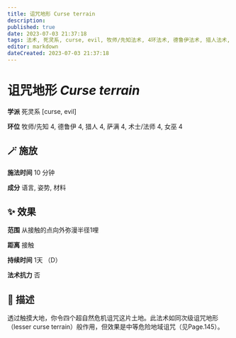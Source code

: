 ```yaml
---
title: 诅咒地形 Curse terrain
description: 
published: true
date: 2023-07-03 21:37:18
tags: 法术, 死灵系, curse, evil, 牧师/先知法术, 4环法术, 德鲁伊法术, 猎人法术, 萨满法术, 术士/法师法术, 女巫法术
editor: markdown
dateCreated: 2023-07-03 21:37:18
---
```


# **诅咒地形** *Curse terrain*

**学派** 死灵系 \[curse, evil\] 

**环位** 牧师/先知 4, 德鲁伊 4, 猎人 4, 萨满 4, 术士/法师 4, 女巫 4

## 🪄 施放

**施法时间** 10 分钟

**成分** 语言, 姿势, 材料

## ✨ 效果  

**范围** 从接触的点向外弥漫半径1哩

**距离** 接触  

**持续时间** 1天 （D） 

**法术抗力** 否

## 📖 描述

透过触摸大地，你令四个超自然危机诅咒这片土地。此法术如同次级诅咒地形（lesser curse terrain）般作用，但效果是中等危险地域诅咒（见Page.145）。
    